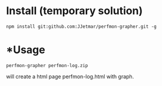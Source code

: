 # Install (temporary solution)
`npm install git:github.com:JJetmar/perfmon-grapher.git -g`

# *Usage
`perfmon-grapher perfmon-log.zip`

will create a html page perfmon-log.html with graph.
